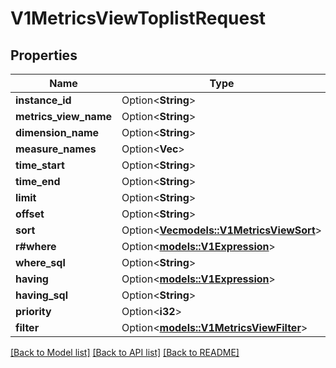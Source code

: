 # V1MetricsViewToplistRequest

## Properties

Name | Type | Description | Notes
------------ | ------------- | ------------- | -------------
**instance_id** | Option<**String**> |  | [optional]
**metrics_view_name** | Option<**String**> |  | [optional]
**dimension_name** | Option<**String**> |  | [optional]
**measure_names** | Option<**Vec<String>**> |  | [optional]
**time_start** | Option<**String**> |  | [optional]
**time_end** | Option<**String**> |  | [optional]
**limit** | Option<**String**> |  | [optional]
**offset** | Option<**String**> |  | [optional]
**sort** | Option<[**Vec<models::V1MetricsViewSort>**](v1MetricsViewSort.md)> |  | [optional]
**r#where** | Option<[**models::V1Expression**](v1Expression.md)> |  | [optional]
**where_sql** | Option<**String**> |  | [optional]
**having** | Option<[**models::V1Expression**](v1Expression.md)> |  | [optional]
**having_sql** | Option<**String**> |  | [optional]
**priority** | Option<**i32**> |  | [optional]
**filter** | Option<[**models::V1MetricsViewFilter**](v1MetricsViewFilter.md)> |  | [optional]

[[Back to Model list]](../README.md#documentation-for-models) [[Back to API list]](../README.md#documentation-for-api-endpoints) [[Back to README]](../README.md)


